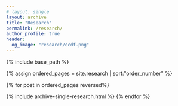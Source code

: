 ```yaml
---
# layout: single
layout: archive
title: "Research"
permalink: /research/
author_profile: true
header:
  og_image: "research/ecdf.png"
---
```



<nbsp>

{% include base_path %}

{% assign ordered_pages = site.research | sort:"order_number" %}

{% for post in ordered_pages reversed%}
  <!-- {% include archive-single.html type="grid" %} -->
  {% include archive-single-research.html %}
{% endfor %}
